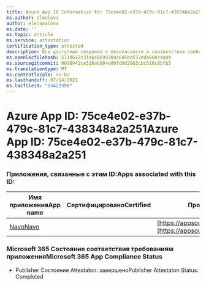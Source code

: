 ```yaml
---
title: Azure App ID Information for 75ce4e02-e37b-479c-81c7-438348a2a251
ms.author: elmalova
author: elenamalova
ms.date: ''
ms.topic: article
ms.service: attestation
certification_type: attested
description: Все доступные сведения о безопасности и соответствия требованиям для 75ce4e02-e37b-479c-81c7-438348a2a251.
ms.openlocfilehash: 571d612c31a6c8699384c6d5bd537edb604c4a0b
ms.sourcegitcommit: 0098942ce316ab984e09fd9d2063cbc516c8bfb5
ms.translationtype: MT
ms.contentlocale: ru-RU
ms.lasthandoff: 07/14/2021
ms.locfileid: "53422398"
---
```

# <a name="azure-app-id-75ce4e02-e37b-479c-81c7-438348a2a251"></a><span data-ttu-id="658c9-103">Azure App ID: 75ce4e02-e37b-479c-81c7-438348a2a251</span><span class="sxs-lookup"><span data-stu-id="658c9-103">Azure App ID: 75ce4e02-e37b-479c-81c7-438348a2a251</span></span>


### <a name="apps-associated-with-this-id"></a><span data-ttu-id="658c9-104">Приложения, связанные с этим ID:</span><span class="sxs-lookup"><span data-stu-id="658c9-104">Apps associated with this ID:</span></span>
| <span data-ttu-id="658c9-105">**Имя приложения**</span><span class="sxs-lookup"><span data-stu-id="658c9-105">**App name**</span></span> | <span data-ttu-id="658c9-106">**Сертифицировано**</span><span class="sxs-lookup"><span data-stu-id="658c9-106">**Certified**</span></span> | <span data-ttu-id="658c9-107">**Просмотр в AppSource**</span><span class="sxs-lookup"><span data-stu-id="658c9-107">**View in AppSource**</span></span> |
|-|-|-|
| [<span data-ttu-id="658c9-108">Navo</span><span class="sxs-lookup"><span data-stu-id="658c9-108">Navo</span></span>](https://docs.microsoft.com/en-us/microsoft-365-app-certification/forward/WA200001047) |  | [https://appsource.microsoft.com/product/office/WA200001047](https://appsource.microsoft.com/product/office/WA200001047) |

### <a name="microsoft-365-app-compliance-status"></a><span data-ttu-id="658c9-109">Microsoft 365 Состояние соответствия требованиям приложения</span><span class="sxs-lookup"><span data-stu-id="658c9-109">Microsoft 365 App Compliance Status</span></span>
- <span data-ttu-id="658c9-110">Publisher Состояние Attestaton: завершено</span><span class="sxs-lookup"><span data-stu-id="658c9-110">Publisher Attestaton Status: Completed</span></span>
